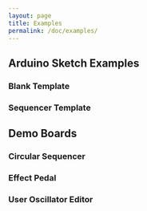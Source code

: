 ```yaml
---
layout: page
title: Examples
permalink: /doc/examples/
---
```


## Arduino Sketch Examples

### Blank Template

### Sequencer Template

## Demo Boards

### Circular Sequencer

### Effect Pedal

### User Oscillator Editor

